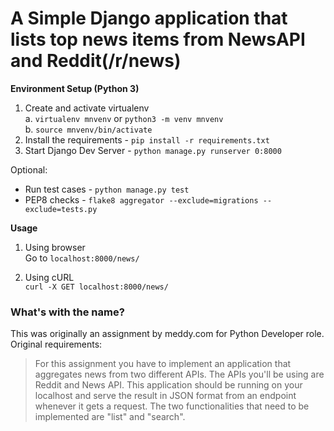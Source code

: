 # A Simple Django application that lists top news items from NewsAPI and Reddit(/r/news)

**Environment Setup (Python 3)** 
1. Create and activate virtualenv  
  a. `virtualenv mnvenv` or `python3 -m venv mnvenv`  
  b. `source mnvenv/bin/activate`  
2. Install the requirements - `pip install -r requirements.txt`  
3. Start Django Dev Server - `python manage.py runserver 0:8000`  

Optional:    
- Run test cases - `python manage.py test`  
- PEP8 checks - `flake8 aggregator --exclude=migrations --exclude=tests.py`

**Usage**
1. Using browser  
Go to `localhost:8000/news/`

2. Using cURL  
`curl -X GET localhost:8000/news/`

### What's with the name?
This was originally an assignment by meddy.com for Python Developer role.   
Original requirements:
> For this assignment you have to implement an application that aggregates news from two different APIs. The APIs you'll be using are Reddit and News API. This application should be running on your localhost and serve the result in JSON format from an endpoint whenever it gets a request. The two functionalities that need to be implemented are "list" and "search".  
